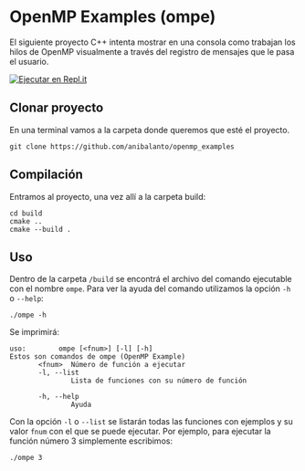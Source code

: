 # OpenMP Examples (ompe)
El siguiente proyecto C++ intenta mostrar en una consola como trabajan los hilos de OpenMP visualmente a través del registro de mensajes que le pasa el usuario.

[![Ejecutar en Repl.it](https://repl.it/badge/github/anibalanto/openmp_examples)](https://repl.it/github/anibalanto/openmp_examples)

## Clonar proyecto
En una terminal vamos a la carpeta donde queremos que esté el proyecto.
```
git clone https://github.com/anibalanto/openmp_examples
```
## Compilación
Entramos al proyecto, una vez allí a la carpeta build:
```
cd build
cmake ..
cmake --build .
```

## Uso
Dentro de la carpeta `/build` se encontrá el archivo del comando ejecutable con el nombre `ompe`.
Para ver la ayuda del comando utilizamos la opción `-h` o `--help`:
```
./ompe -h
```
Se imprimirá:
```
uso:        ompe [<fnum>] [-l] [-h]
Estos son comandos de ompe (OpenMP Example)
       <fnum>  Número de función a ejecutar
       -l, --list
               Lista de funciones con su número de función

       -h, --help
               Ayuda
```
Con la opción `-l` o `--list` se listarán todas las funciones con ejemplos y su valor `fnum` con el que se puede ejecutar. Por ejemplo, para ejecutar la función número 3 simplemente escribimos:

```
./ompe 3
```
